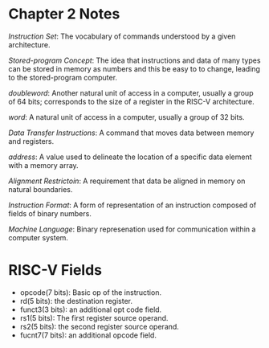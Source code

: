 # Chapter 2 Notes

*Instruction Set*: The vocabulary of commands understood by a given architecture.

*Stored-program Concept*: The idea that instructions and data of many types can be stored in memory as 
numbers and this be easy to to change, leading to the stored-program computer.

*doubleword*: Another natural unit of access in a computer, usually a group of 64 bits; corresponds
to the size of a register in the RISC-V architecture.

*word*: A natural unit of access in a computer, usually a group of 32 bits. 

*Data Transfer Instructions*: A command that moves data between memory and registers.

*address*: A value used to delineate the location of a specific data element with a memory array.

*Alignment Restrictoin*: A requirement that data be aligned in memory on natural boundaries.

*Instruction Format*: A form of representation of an instruction composed of 
fields of binary numbers.

*Machine Language*: Binary represenation used for communication within a 
computer system.

# RISC-V Fields
- opcode(7 bits): Basic op of the instruction.
- rd(5 bits): the destination register. 
- funct3(3 bits): an additional opt code field.
- rs1(5 bits): The first register source operand.
- rs2(5 bits): the second register source operand. 
- fucnt7(7 bits): an additional opcode field.
